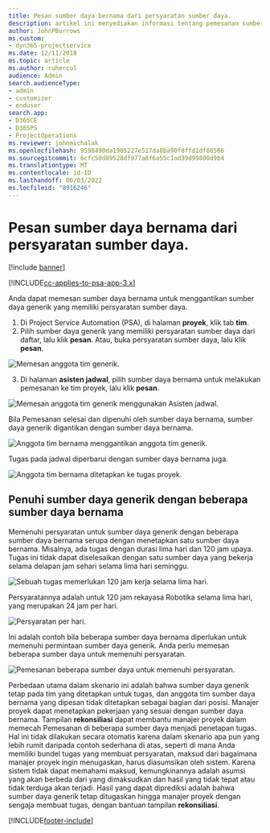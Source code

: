 ```yaml
---
title: Pesan sumber daya bernama dari persyaratan sumber daya.
description: artikel ini menyediakan informasi tentang pemesanan sumber daya bernama untuk persyaratan sumber daya generik.
author: JohnPBurrows
ms.custom:
- dyn365-projectservice
ms.date: 12/11/2018
ms.topic: article
ms.author: ruhercul
audience: Admin
search.audienceType:
- admin
- customizer
- enduser
search.app:
- D365CE
- D365PS
- ProjectOperations
ms.reviewer: johnmichalak
ms.openlocfilehash: 9598490da1905227e517da8ba90f8ffd1df88566
ms.sourcegitcommit: 6cfc50d89528df977a8f6a55c1ad39d99800d9b4
ms.translationtype: MT
ms.contentlocale: id-ID
ms.lasthandoff: 06/03/2022
ms.locfileid: "8916246"
---
```

# <a name="book-named-resources-from-resource-requirements"></a>Pesan sumber daya bernama dari persyaratan sumber daya.

[!include [banner](../includes/psa-now-project-operations.md)]

[!INCLUDE[cc-applies-to-psa-app-3.x](../includes/cc-applies-to-psa-app-3x.md)]

Anda dapat memesan sumber daya bernama untuk menggantikan sumber daya generik yang memiliki persyaratan sumber daya.

1. Di Project Service Automation (PSA), di halaman **proyek**, klik tab **tim**.
2. Pilih sumber daya generik yang memiliki persyaratan sumber daya dari daftar, lalu klik **pesan**. Atau, buka persyaratan sumber daya, lalu klik **pesan**.


![Memesan anggota tim generik.](media/RM-how-to-14.png)


3. Di halaman **asisten jadwal**, pilih sumber daya bernama untuk melakukan pemesanan ke tim proyek, lalu klik **pesan**.

![Memesan anggota tim generik menggunakan Asisten jadwal.](media/RM-how-to-15.png)

Bila Pemesanan selesai dan dipenuhi oleh sumber daya bernama, sumber daya generik digantikan dengan sumber daya bernama.

![Anggota tim bernama menggantikan anggota tim generik.](media/RM-how-to-16.png)

Tugas pada jadwal diperbarui dengan sumber daya bernama juga.

![Anggota tim bernama ditetapkan ke tugas proyek.](media/RM-how-to-17.png)

## <a name="fulfill-a-generic-resource-with-multiple-named-resources"></a>Penuhi sumber daya generik dengan beberapa sumber daya bernama
Memenuhi persyaratan untuk sumber daya generik dengan beberapa sumber daya bernama serupa dengan menetapkan satu sumber daya bernama. Misalnya, ada tugas dengan durasi lima hari dan 120 jam upaya. Tugas ini tidak dapat diselesaikan dengan satu sumber daya yang bekerja selama delapan jam sehari selama lima hari seminggu. 

![Sebuah tugas memerlukan 120 jam kerja selama lima hari.](media/RM-how-to-21.png)

Persyaratannya adalah untuk 120 jam rekayasa Robotika selama lima hari, yang merupakan 24 jam per hari.

![Persyaratan per hari.](media/RM-how-to-22.png)

Ini adalah contoh bila beberapa sumber daya bernama diperlukan untuk memenuhi permintaan sumber daya generik. Anda perlu memesan beberapa sumber daya untuk memenuhi persyaratan.

![Pemesanan beberapa sumber daya untuk memenuhi persyaratan.](media/RM-how-to-23.png)

Perbedaan utama dalam skenario ini adalah bahwa sumber daya generik tetap pada tim yang ditetapkan untuk tugas, dan anggota tim sumber daya bernama yang dipesan tidak ditetapkan sebagai bagian dari posisi. Manajer proyek dapat menetapkan pekerjaan yang sesuai dengan sumber daya bernama. Tampilan **rekonsiliasi** dapat membantu manajer proyek dalam memecah Pemesanan di beberapa sumber daya menjadi penetapan tugas. Hal ini tidak dilakukan secara otomatis karena dalam skenario apa pun yang lebih rumit daripada contoh sederhana di atas, seperti di mana Anda memiliki bundel tugas yang membuat persyaratan, maksud dari bagaimana manajer proyek ingin menugaskan, harus diasumsikan oleh sistem. Karena sistem tidak dapat memahami maksud, kemungkinannya adalah asumsi yang akan berbeda dari yang dimaksudkan dan hasil yang tidak tepat atau tidak terduga akan terjadi. Hasil yang dapat diprediksi adalah bahwa sumber daya generik tetap ditugaskan hingga manajer proyek dengan sengaja membuat tugas, dengan bantuan tampilan **rekonsiliasi**.




[!INCLUDE[footer-include](../includes/footer-banner.md)]
